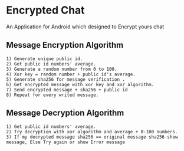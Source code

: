  # Encrypted Chat
 An Application for Android which designed to Encrypt yours chat
 
 ## Message Encryption Algorithm
    1) Generate unique public id.
    2) Get public id numbers' average.
    3) Generate a random number from 0 to 100.
    4) Xor key = random number + public id's average.
    5) Generate sha256 for message verification .
    6) Get encrypted message with xor key and xor algorithm.
    7) Send encrypted message + sha256 + public id
    8) Repeat for every writed message.
  ## Message Decryption Algorithm
    1) Get public id numbers' average.
    2) Try decryption with xor algorithm and average + 0-100 numbers.
    3) If my decrypted message sha256 == original message sha256 show message, Else Try again or show Error message
